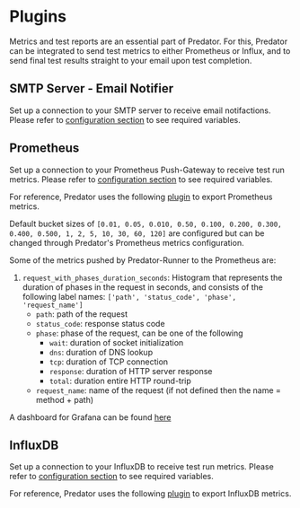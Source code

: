 # Plugins

Metrics and test reports are an essential part of Predator. 
For this, Predator can be integrated to send test metrics to either Prometheus or Influx, 
and to send final test results straight to your email upon test completion.

## SMTP Server - Email Notifier

Set up a connection to your SMTP server to receive email notifactions. Please refer to <u>[configuration section](configuration.md#smtp-server)</u> to see required variables.

## Prometheus

Set up a connection to your Prometheus Push-Gateway to receive test run metrics. Please refer to <u>[configuration section](configuration.md#prometheus)</u> to see required variables.

For reference, Predator uses the following <u>[plugin](https://github.com/enudler/artillery-plugin-prometheus)</u> to export Prometheus metrics.

Default bucket sizes of  `[0.01, 0.05, 0.010, 0.50, 0.100, 0.200, 0.300, 0.400, 0.500, 1, 2, 5, 10, 30, 60, 120]` are configured but can be changed through Predator's Prometheus metrics configuration.

Some of the metrics pushed by Predator-Runner to the Prometheus are:

1. `request_with_phases_duration_seconds`: Histogram that represents the duration of phases in the request in seconds, and consists of the following label names: `['path', 'status_code', 'phase', 'request_name']`
    - `path`: path of the request
    - `status_code`: response status code
    - `phase`: phase of the request, can be one of the following
        - `wait`: duration of socket initialization
        - `dns`: duration of DNS lookup
        - `tcp`: duration of TCP connection
        - `response`: duration of HTTP server response
        - `total`: duration entire HTTP round-trip
    - `request_name`: name of the request (if not defined then the name = method + path)


A dashboard for Grafana can be found [here](https://grafana.com/grafana/dashboards/11651)

## InfluxDB

Set up a connection to your InfluxDB to receive test run metrics. Please refer to <u>[configuration section](configuration.md#influxdb)</u> to see required variables.

For reference, Predator uses the following <u>[plugin](https://github.com/Nordstrom/artillery-plugin-influxdb)</u> to export InfluxDB metrics.
